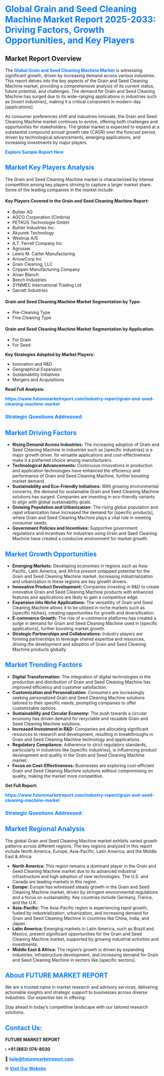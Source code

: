 <h1 style="color: #007BFF;">Global Grain and Seed Cleaning Machine Market Report 2025-2033: Driving Factors, Growth Opportunities, and Key Players</h1>

<section id="overview">
<h2>Market Report Overview</h2>
<p>The <a href="https://www.futuremarketreport.com/industry-report/grain-and-seed-cleaning-machine-market" style="color: #007BFF; text-decoration: none;"><strong>Global Grain and Seed Cleaning Machine Market</strong></a> is witnessing significant growth, driven by increasing demand across various industries. This report delves into the key aspects of the Grain and Seed Cleaning Machine market, providing a comprehensive analysis of its current status, future potential, and challenges. The demand for Grain and Seed Cleaning Machine has surged due to its wide-ranging applications in industries such as [insert industries], making it a critical component in modern-day [applications].</p>
<p>As consumer preferences shift and industries innovate, the Grain and Seed Cleaning Machine market continues to evolve, offering both challenges and opportunities for stakeholders. The global market is expected to expand at a substantial compound annual growth rate (CAGR) over the forecast period, driven by technological advancements, emerging applications, and increasing investments by major players.</p>
</section>

<section id="overview">
<p><a href="https://www.futuremarketreport.com/request-sample/reportId=98385" style="color: #007BFF; text-decoration: none;"><strong>Explore Sample Report Here</strong></a></p>
</section>

<section id="key-players">
<h2 style="color: #007BFF;">Market Key Players Analysis</h2>
<p>The Grain and Seed Cleaning Machine market is characterized by intense competition among key players striving to capture a larger market share. Some of the leading companies in the market include:</p>
<h4>Key Players Covered in the Grain and Seed Cleaning Machine Report:</h4>
<ul><li>Buhler AG</li><li>AGCO Corporation (Cimbria)</li><li>PETKUS Technologie GmbH</li><li>Buhler Industries Inc.</li><li>Akyurek Technology</li><li>Westrup A/S</li><li>A.T. Ferrell Company Inc</li><li>Agrosaw</li><li>Lewis M. Carter Manufacturing</li><li>ArrowCorp Inc</li><li>Grain Cleaning, LLC</li><li>Crippen Manufacturing Company</li><li>Alvan Blanch</li><li>Bench Industries</li><li>SYNMEC International Trading Ltd</li><li>Garratt Industries</li></ul>
<h4>Grain and Seed Cleaning Machine Market Segmentation by Type:</h4>
<ul><li>Pre-Cleaning Type</li><li>Fine Cleaning Type</li></ul>

<h4>Grain and Seed Cleaning Machine Market Segmentation by Application:</h4>
<ul><li>For Grain</li><li>For Seed</li></ul>
<p><strong>Key Strategies Adopted by Market Players:</strong></p>
<ul>
<li>Innovation and R&D</li>
<li>Geographical Expansion</li>
<li>Sustainability Initiatives</li>
<li>Mergers and Acquisitions</li>
</ul>
</section>

<section>
<p><strong>Read Full Analysis: </strong></p><a href="https://www.futuremarketreport.com/industry-report/grain-and-seed-cleaning-machine-market" style="color: #007BFF; text-decoration: none;"><strong>https://www.futuremarketreport.com/industry-report/grain-and-seed-cleaning-machine-market</strong></a>
<h3 style="color: #007BFF;">Strategic Questions Addressed:</h3>
</section>

<section id="driving-factors">
<h2 style="color: #007BFF;">Market Driving Factors</h2>
<ul>
<li><strong>Rising Demand Across Industries:</strong> The increasing adoption of Grain and Seed Cleaning Machine in industries such as [specific industries] is a major growth driver. Its versatile applications and cost-effectiveness make it a preferred choice among manufacturers.</li>
<li><strong>Technological Advancements:</strong> Continuous innovations in production and application technologies have enhanced the efficiency and performance of Grain and Seed Cleaning Machine, further boosting market demand.</li>
<li><strong>Sustainability and Eco-Friendly Initiatives:</strong> With growing environmental concerns, the demand for sustainable Grain and Seed Cleaning Machine solutions has surged. Companies are investing in eco-friendly variants to align with global sustainability goals.</li>
<li><strong>Growing Population and Urbanization:</strong> The rising global population and rapid urbanization have increased the demand for [specific products], where Grain and Seed Cleaning Machine plays a vital role in meeting consumer needs.</li>
<li><strong>Government Policies and Incentives:</strong> Supportive government regulations and incentives for industries using Grain and Seed Cleaning Machine have created a conducive environment for market growth.</li>
</ul>
</section>

<section id="growth-opportunities">
<h2 style="color: #007BFF;">Market Growth Opportunities</h2>
<ul>
<li><strong>Emerging Markets:</strong> Developing economies in regions such as Asia-Pacific, Latin America, and Africa present untapped potential for the Grain and Seed Cleaning Machine market. Increasing industrialization and urbanization in these regions are key growth drivers.</li>
<li><strong>Innovative Product Development:</strong> Companies investing in R&D to create innovative Grain and Seed Cleaning Machine products with enhanced features and applications are likely to gain a competitive edge.</li>
<li><strong>Expansion into Niche Applications:</strong> The versatility of Grain and Seed Cleaning Machine allows it to be utilized in niche markets such as [specific niches], creating opportunities for growth and diversification.</li>
<li><strong>E-commerce Growth:</strong> The rise of e-commerce platforms has created a surge in demand for Grain and Seed Cleaning Machine used in [specific applications], further boosting market growth.</li>
<li><strong>Strategic Partnerships and Collaborations:</strong> Industry players are forming partnerships to leverage shared expertise and resources, driving the development and adoption of Grain and Seed Cleaning Machine products globally.</li>
</ul>
</section>

<section id="trending-factors">
<h2 style="color: #007BFF;">Market Trending Factors</h2>
<ul>
<li><strong>Digital Transformation:</strong> The integration of digital technologies in the production and distribution of Grain and Seed Cleaning Machine has improved efficiency and customer satisfaction.</li>
<li><strong>Customization and Personalization:</strong> Consumers are increasingly seeking personalized Grain and Seed Cleaning Machine solutions tailored to their specific needs, prompting companies to offer customizable options.</li>
<li><strong>Sustainability and Circular Economy:</strong> The push towards a circular economy has driven demand for recyclable and reusable Grain and Seed Cleaning Machine solutions.</li>
<li><strong>Increased Investment in R&D:</strong> Companies are allocating significant resources to research and development, resulting in breakthroughs in Grain and Seed Cleaning Machine technology and applications.</li>
<li><strong>Regulatory Compliance:</strong> Adherence to strict regulatory standards, particularly in industries like [specific industries], is influencing product development and quality in the Grain and Seed Cleaning Machine market.</li>
<li><strong>Focus on Cost-Effectiveness:</strong> Businesses are exploring cost-efficient Grain and Seed Cleaning Machine solutions without compromising on quality, making the market more competitive.</li>
</ul>
</section>

<section>
<p><strong>Get Full Report: </strong></p><a href="https://www.futuremarketreport.com/industry-report/grain-and-seed-cleaning-machine-market" style="color: #007BFF; text-decoration: none;"><strong>https://www.futuremarketreport.com/industry-report/grain-and-seed-cleaning-machine-market</strong></a>
<h3 style="color: #007BFF;">Strategic Questions Addressed:</h3>
</section>


<section id="regional-analysis">
<h2 style="color: #007BFF;">Market Regional Analysis</h2>
<p>The global Grain and Seed Cleaning Machine market exhibits varied growth patterns across different regions. The key regions analyzed in this report include North America, Europe, Asia-Pacific, Latin America, and the Middle East & Africa:</p>
<ul>
<li><strong>North America:</strong> This region remains a dominant player in the Grain and Seed Cleaning Machine market due to its advanced industrial infrastructure and high adoption of new technologies. The U.S. and Canada are leading markets in this region.</li>
<li><strong>Europe:</strong> Europe has witnessed steady growth in the Grain and Seed Cleaning Machine market, driven by stringent environmental regulations and a focus on sustainability. Key countries include Germany, France, and the U.K.</li>
<li><strong>Asia-Pacific:</strong> The Asia-Pacific region is experiencing rapid growth, fueled by industrialization, urbanization, and increasing demand for Grain and Seed Cleaning Machine in countries like China, India, and Japan.</li>
<li><strong>Latin America:</strong> Emerging markets in Latin America, such as Brazil and Mexico, present significant opportunities for the Grain and Seed Cleaning Machine market, supported by growing industrial activities and investments.</li>
<li><strong>Middle East & Africa:</strong> The region’s growth is driven by expanding industries, infrastructure development, and increasing demand for Grain and Seed Cleaning Machine in sectors like [specific sectors].</li>
</ul>
</section>

<footer>
<h2 style="color: #007BFF;">About FUTURE MARKET REPORT</h2>
<p>We are a trusted name in market research and advisory services, delivering actionable insights and strategic support to businesses across diverse industries. Our expertise lies in offering:</p>

<p>Stay ahead in today’s competitive landscape with our tailored research solutions.</p>

<h2 style="color: #007BFF;">Contact Us:</h2>
<p><strong>FUTURE MARKET REPORT</strong></p>
<p>📞 <strong>+91 (883) 074-8030</strong></p>
<p>📧 <strong><a href="mailto:help@futuremarketreport.com" style="color: #007BFF;">help@futuremarketreport.com</a></strong></p>
<p>🌐 <strong><a href="https://www.futuremarketreport.com/" style="color: #007BFF;">Visit Our Website</a></strong></p>
</footer>